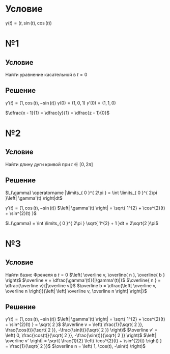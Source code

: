 # Условие
$\gamma (t) = \left( t, \sin(t), \cos(t) \right)$
# №1
## Условие
Найти уравнение касательной в $t = 0$
## Решение
$\gamma'(t) = \left( 1, \cos(t), -\sin(t) \right)$
$\gamma(0) = \left( 1, 0, 1 \right)$
$\gamma'(0) = \left( 1, 1, 0 \right)$

$\dfrac{x - 1}{1} = \dfrac{y}{1} = \dfrac{z - 1}{0}$

# №2
## Условие
Найти длину дуги кривой при $t \in \left[ 0, 2 \pi \right]$
## Решение
$L(\gamma) \operatorname |\limits_{ 0 }^{ 2\pi } = \int \limits_{ 0 }^{ 2\pi }\left| \gamma'(t) \right|dt$ 

$\gamma'(t) = \left( 1, \cos(t), -\sin(t) \right)$
$\left| \gamma'(t) \right| = \sqrt{ 1^{2} + \cos^{2}(t) + \sin^{2}(t) }$

$L(\gamma) = \int \limits_{ 0 }^{ 2\pi } \sqrt{ 1^{2} + 1 }dt = 2\sqrt{2 }\pi$

# №3
## Условие
Найти базис Френеля в $t = 0$
$\left( \overline v, \overline{ n }, \overline{ b } \right)$
$\overline v = \dfrac{\gamma'(t)}{|\gamma'(t)|}$
$\overline{ n } = \dfrac{\overline v}{|\overline v|}$
$\overline b = \dfrac{\left[ \overline v, \overline n \right]}{\left| \left[ \overline v, \overline n \right] \right|}$
## Решение
$\gamma'(t) = \left( 1, \cos(t), -\sin(t) \right)$
$\left| \gamma'(t) \right| = \sqrt{ 1^{2} + \cos^{2}(t) + \sin^{2}(t) } = \sqrt{ 2 }$
$\overline v = \left( \frac{1}{\sqrt{ 2 }}, \frac{\cos(t)}{\sqrt{ 2 }}, -\frac{\sin(t)}{\sqrt{ 2 }} \right)$
$\overline v' = \left( 0, \frac{\cos(t)}{\sqrt{ 2 }}, -\frac{\sin(t)}{\sqrt{ 2 }} \right)$
$\left| \overline v' \right| = \sqrt{ \frac{1}{2} \left( \cos^{2}(t) + \sin^{2}(t) \right) } = \frac{1}{\sqrt{ 2 }}$
$\overline n = \left( 1, \cos(t), -\sin(t) \right)$


